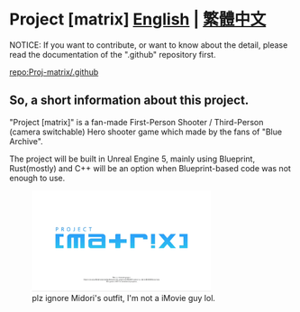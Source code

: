 # Project [matrix]  [English](README.md) | [繁體中文](README-zh_TW.md)

NOTICE: If you want to contribute, or want to know about the detail, please read the documentation of the ".github" repository first.

[repo:Proj-matrix/.github](https://github.com/Proj-matrix/.github)

## So, a short information about this project.

"Project [matrix]" is a fan-made First-Person Shooter / Third-Person (camera switchable) Hero shooter game which made by the fans of "Blue Archive".

The project will be built in Unreal Engine 5, mainly using Blueprint, Rust(mostly) and C++ will be an option when Blueprint-based code was not enough to use.

<figure>
    <img src="dotgithub-title.gif" 
    title="plz ignore Midori's outfit, I'm not a iMovie guy lol." width="75%" height="75%"/>
    <figcaption>plz ignore Midori's outfit, I'm not a iMovie guy lol.</figcaption>
</figure>

